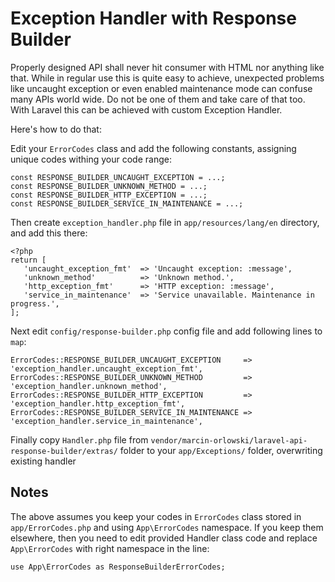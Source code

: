 # Exception Handler with Response Builder #
 
Properly designed API shall never hit consumer with HTML nor anything like that. While in regular use this
is quite easy to achieve, unexpected problems like uncaught exception or even enabled maintenance mode
can confuse many APIs world wide. Do not be one of them and take care of that too. With Laravel this
can be achieved with custom Exception Handler. 

Here's how to do that:

Edit your `ErrorCodes` class and add the following constants, assigning unique codes withing your code range:
 
    const RESPONSE_BUILDER_UNCAUGHT_EXCEPTION = ...;
    const RESPONSE_BUILDER_UNKNOWN_METHOD = ...;
    const RESPONSE_BUILDER_HTTP_EXCEPTION = ...;
    const RESPONSE_BUILDER_SERVICE_IN_MAINTENANCE = ...;

Then create `exception_handler.php` file in `app/resources/lang/en` directory, and add this there:
 
    <?php
    return [
       'uncaught_exception_fmt'  => 'Uncaught exception: :message',
       'unknown_method'          => 'Unknown method.',
       'http_exception_fmt'      => 'HTTP exception: :message',
       'service_in_maintenance'  => 'Service unavailable. Maintenance in progress.',
    ];
 
Next edit `config/response-builder.php` config file and add following lines to `map`:
 
    ErrorCodes::RESPONSE_BUILDER_UNCAUGHT_EXCEPTION     => 'exception_handler.uncaught_exception_fmt',
    ErrorCodes::RESPONSE_BUILDER_UNKNOWN_METHOD         => 'exception_handler.unknown_method',
    ErrorCodes::RESPONSE_BUILDER_HTTP_EXCEPTION         => 'exception_handler.http_exception_fmt',
    ErrorCodes::RESPONSE_BUILDER_SERVICE_IN_MAINTENANCE => 'exception_handler.service_in_maintenance',

Finally copy `Handler.php` file from `vendor/marcin-orlowski/laravel-api-response-builder/extras/` folder to your `app/Exceptions/` folder, 
overwriting existing handler


## Notes ##

The above assumes you keep your codes in `ErrorCodes` class stored in `app/ErrorCodes.php` and using `App\ErrorCodes` namespace. If you keep them
elsewhere, then you need to edit provided Handler class code and replace `App\ErrorCodes` with right namespace in the line:

    use App\ErrorCodes as ResponseBuilderErrorCodes;
